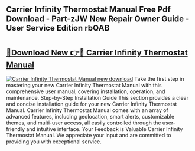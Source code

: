 ## Carrier Infinity Thermostat Manual Free Pdf Download - Part-zJW New Repair Owner Guide - User Service Edition rbQAB

# <h2><a href="http://bc22150.oget.top/?id=Carrier+Infinity+Thermostat+Manual">🔗Download New 👉🔴 Carrier Infinity Thermostat Manual</a></h2>

[![Carrier Infinity Thermostat Manual new download](https://i.imgur.com/5g1atiW.png)](http://bc22150.oget.top/?id=Carrier+Infinity+Thermostat+Manual)
Take the first step in mastering your new Carrier Infinity Thermostat Manual with this comprehensive user manual, covering installation, operation, and maintenance. Step-by-Step Installation Guide This section provides a clear and concise installation guide for your new Carrier Infinity Thermostat Manual. Carrier Infinity Thermostat Manual comes with an array of advanced features, including geolocation, smart alerts, customizable themes, and multi-user access, all easily controlled through the user-friendly and intuitive interface. Your Feedback is Valuable Carrier Infinity Thermostat Manual. We appreciate your input and are committed to providing you with exceptional service.

